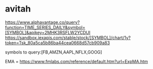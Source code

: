 # avitah

https://www.alphavantage.co/query?function=TIME_SERIES_DAILY&symbol=[SYMBOL]&apikey=2MHK3RSFLW2YCDUI
https://sandbox.iexapis.com/stable/stock/[SYMBOL]/chart/1y?token=Tsk_80a5ca5b86ba44cea0668d57cb909a83

symbols to query:[FB,AMZN,AAPL,NFLX,GOOG]

EMA = https://www.fmlabs.com/reference/default.htm?url=ExpMA.htm

